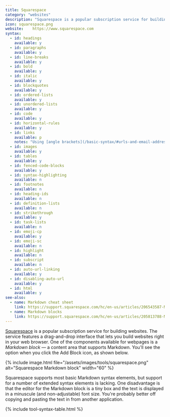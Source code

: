 ```yaml
---
title: Squarespace
category: "websites"
description: "Squarespace is a popular subscription service for building websites."
icon: squarespace.png
website: 	https://www.squarespace.com
syntax:
  - id: headings
    available: y
  - id: paragraphs
    available: y
  - id: line-breaks
    available: y
  - id: bold
    available: y
  - id: italic
    available: y
  - id: blockquotes
    available: y
  - id: ordered-lists
    available: y
  - id: unordered-lists
    available: y
  - id: code
    available: y
  - id: horizontal-rules
    available: y
  - id: links
    available: p
    notes: "Using [angle brackets](/basic-syntax/#urls-and-email-addresses) for URLs and email addresses is not supported."
  - id: images
    available: y
  - id: tables
    available: y
  - id: fenced-code-blocks
    available: y
  - id: syntax-highlighting
    available: n
  - id: footnotes
    available: n
  - id: heading-ids
    available: n
  - id: definition-lists
    available: n
  - id: strikethrough
    available: y
  - id: task-lists
    available: n
  - id: emoji-cp
    available: y
  - id: emoji-sc
    available: n
  - id: highlight
    available: n
  - id: subscript
    available: n
  - id: auto-url-linking
    available: y
  - id: disabling-auto-url
    available: y
  - id: html
    available: y
see-also:
  - name: Markdown cheat sheet
    link: https://support.squarespace.com/hc/en-us/articles/206543587-Markdown-cheat-sheet
  - name: Markdown blocks
    link: https://support.squarespace.com/hc/en-us/articles/205813788-Markdown-Blocks
---
```


[Squarespace](https://www.squarespace.com) is a popular subscription service for building websites. The service features a drag-and-drop interface that lets you build websites right in your web browser. One of the components available for webpages is a *Markdown block* — a content area that supports Markdown. You'll see the option when you click the Add Block icon, as shown below.

{% include image.html file="/assets/images/tools/squarespace.png" alt="Squarespace Markdown block" width="60" %}

Squarespace supports most basic Markdown syntax elements, but support for a number of extended syntax elements is lacking. One disadvantage is that the editor for the Markdown block is a tiny box and the text is displayed in a minuscule (and non-adjustable) font size. You're probably better off copying and pasting the text in from another application.

{% include tool-syntax-table.html %}
